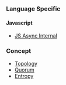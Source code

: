 ### Language Specific  
#### Javascript  
* [JS Async Internal](https://blog.bitsrc.io/understanding-asynchronous-javascript-the-event-loop-74cd408419ff)  
  
### Concept   
* [Topology](https://en.wikipedia.org/wiki/Network_topology)  
* [Quorum](https://en.wikipedia.org/wiki/Quorum_(distributed_computing))  
* [Entropy](https://simple.wikipedia.org/wiki/Entropy)
